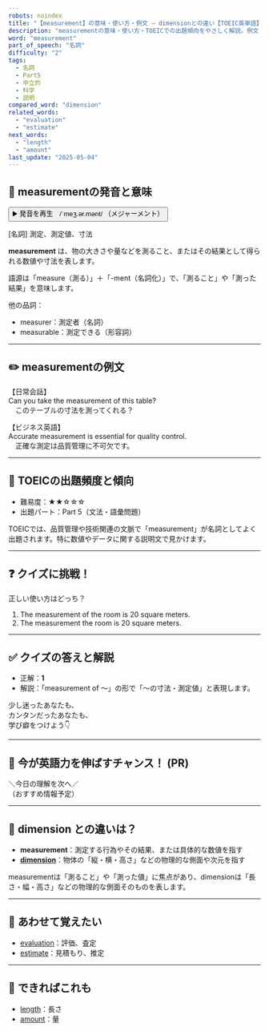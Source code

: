 ```yaml
---
robots: noindex
title: "【measurement】の意味・使い方・例文 ― dimensionとの違い【TOEIC英単語】"
description: "measurementの意味・使い方・TOEICでの出題傾向をやさしく解説。例文・クイズ付きでdimensionとの違いもわかりやすく学べます。"
word: "measurement"
part_of_speech: "名詞"
difficulty: "2"
tags:
  - 名詞
  - Part5
  - 中立的
  - 科学
  - 説明
compared_word: "dimension"
related_words:
  - "evaluation"
  - "estimate"
next_words:
  - "length"
  - "amount"
last_update: "2025-05-04"
---
```


## 🔰 measurementの発音と意味

<button class="play-audio" onclick="playTTS('measurement')">
  <span class="play-audio-main">
    ▶️ 発音を再生　/ˈmeʒ.ər.mənt/
  </span>
  <span class="play-audio-sub">
    （メジャーメント）
  </span>
</button>

[名詞] 測定、測定値、寸法

**measurement** は、物の大きさや量などを測ること、またはその結果として得られる数値や寸法を表します。

語源は「measure（測る）」＋「-ment（名詞化）」で、「測ること」や「測った結果」を意味します。

他の品詞：  
- measurer：測定者（名詞）
- measurable：測定できる（形容詞）

---

## ✏️ measurementの例文

【日常会話】  
Can you take the measurement of this table?  
　このテーブルの寸法を測ってくれる？

【ビジネス英語】  
Accurate measurement is essential for quality control.  
　正確な測定は品質管理に不可欠です。

---

## 🎯 TOEICの出題頻度と傾向

- 難易度：★★☆☆☆
- 出題パート：Part 5（文法・語彙問題）

TOEICでは、品質管理や技術関連の文脈で「measurement」が名詞としてよく出題されます。特に数値やデータに関する説明文で見かけます。

---

## ❓ クイズに挑戦！

正しい使い方はどっち？

1. The measurement of the room is 20 square meters.  
2. The measurement the room is 20 square meters.

---

## ✅ クイズの答えと解説

- 正解：**1**
- 解説：「measurement of ～」の形で「～の寸法・測定値」と表現します。

少し迷ったあなたも、  
カンタンだったあなたも、  
学び癖をつけよう👇️

---

## 🚀 今が英語力を伸ばすチャンス！ (PR)

<div class="info-center">
＼今日の理解を次へ／<br>  
（おすすめ情報予定）
</div>

---

## 🤔  dimension との違いは？

- **measurement**：測定する行為やその結果、または具体的な数値を指す
- **[dimension](/dimension)**：物体の「縦・横・高さ」などの物理的な側面や次元を指す

measurementは「測ること」や「測った値」に焦点があり、dimensionは「長さ・幅・高さ」などの物理的な側面そのものを表します。

---

## 🧩 あわせて覚えたい

- [evaluation](/evaluation)：評価、査定
- [estimate](/estimate)：見積もり、推定

---

## 📖 できればこれも

- [length](/length)：長さ
- [amount](/amount)：量

<!-- cvid: aid28_bid45 -->
